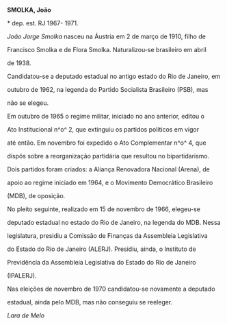 **SMOLKA, João**



\* dep. est. RJ 1967- 1971.



*João Jorge Smolka* nasceu na Áustria em 2 de março de 1910, filho de

Francisco Smolka e de Flora Smolka. Naturalizou-se brasileiro em abril

de 1938.



Candidatou-se a deputado estadual no antigo estado do Rio de Janeiro, em

outubro de 1962, na legenda do Partido Socialista Brasileiro (PSB), mas

não se elegeu.



Em outubro de 1965 o regime militar, iniciado no ano anterior, editou o

Ato Institucional n^o^ 2, que extinguiu os partidos políticos em vigor

até então. Em novembro foi expedido o Ato Complementar n^o^ 4, que

dispôs sobre a reorganização partidária que resultou no bipartidarismo.

Dois partidos foram criados: a Aliança Renovadora Nacional (Arena), de

apoio ao regime iniciado em 1964, e o Movimento Democrático Brasileiro

(MDB), de oposição.



No pleito seguinte, realizado em 15 de novembro de 1966, elegeu-se

deputado estadual no estado do Rio de Janeiro, na legenda do MDB. Nessa

legislatura, presidiu a Comissão de Finanças da Assembleia Legislativa

do Estado do Rio de Janeiro (ALERJ). Presidiu, ainda, o Instituto de

Previdência da Assembleia Legislativa do Estado do Rio de Janeiro

(IPALERJ).



Nas eleições de novembro de 1970 candidatou-se novamente a deputado

estadual, ainda pelo MDB, mas não conseguiu se reeleger.



*Lara de Melo*




